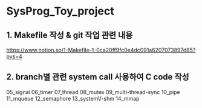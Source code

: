 # SysProg_Toy_project

## 1. Makefile 작성 & git 작업 관련 내용
https://www.notion.so/1-Makefile-1-0ca20ff9fc0e4dc091a6207073897d85?pvs=4

## 2. branch별 관련 system call 사용하여 C code 작성 
05_signal
06_timer
07_thread
08_mutex
09_multi-thread-sync
10_pipe
11_mqueue
12_semaphore
13_systemV-shm
14_mmap 
